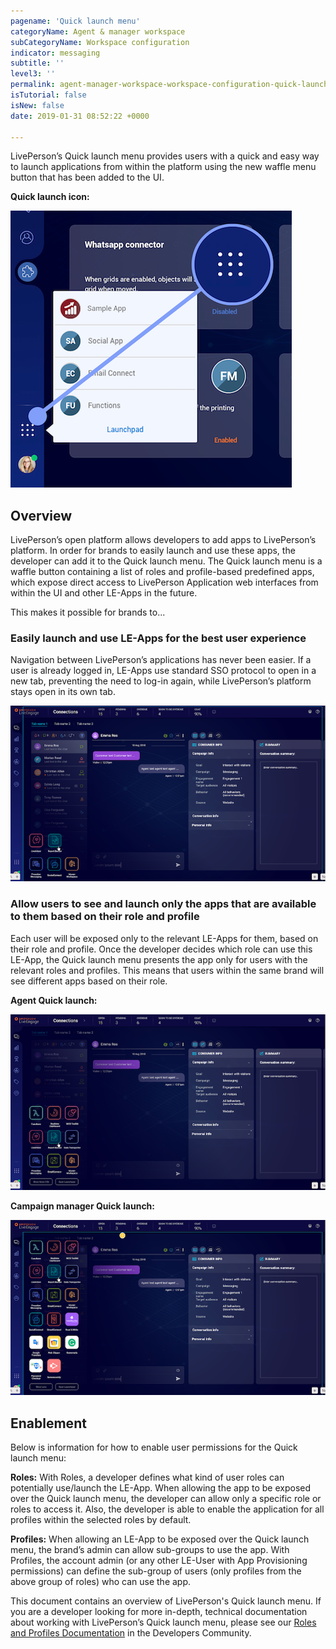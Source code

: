 ```yaml
---
pagename: 'Quick launch menu'
categoryName: Agent & manager workspace
subCategoryName: Workspace configuration
indicator: messaging
subtitle: ''
level3: ''
permalink: agent-manager-workspace-workspace-configuration-quick-launch-menu.html
isTutorial: false
isNew: false
date: 2019-01-31 08:52:22 +0000

---
```


LivePerson’s Quick launch menu provides users with a quick and easy way to launch applications from within the platform using the new waffle menu button that has been added to the UI.

**Quick launch icon:**

![](img/quick-launch-menu-1.png)

## Overview

LivePerson’s open platform allows developers to add apps to LivePerson’s platform. In order for brands to easily launch and use these apps, the developer can add it to the Quick launch menu. The Quick launch menu is a waffle button containing a list of roles and profile-based predefined apps, which expose direct access to LivePerson Application web interfaces from within the UI and other LE-Apps in the future.

This makes it possible for brands to...

### Easily launch and use LE-Apps for the best user experience

Navigation between LivePerson’s applications has never been easier. If a user is already logged in, LE-Apps use standard SSO protocol to open in a new tab, preventing the need to log-in again, while LivePerson’s platform stays open in its own tab.

![](img/quick-launch-menu-4.png)

### Allow users to see and launch only the apps that are available to them based on their role and profile

Each user will be exposed only to the relevant LE-Apps for them, based on their role and profile. Once the developer decides which role can use this LE-App, the Quick launch menu presents the app only for users with the relevant roles and profiles. This means that users within the same brand will see different apps based on their role.

**Agent Quick launch:**

![](img/quick-launch-menu-2.png)

**Campaign manager Quick launch:**

![](img/quick-launch-menu-3.png)

## Enablement

Below is information for how to enable user permissions for the Quick launch menu:

**Roles:** With Roles, a developer defines what kind of user roles can potentially use/launch the LE-App. When allowing the app to be exposed over the Quick launch menu, the developer can allow only a specific role or roles to access it. Also, the developer is able to enable the application for all profiles within the selected roles by default.

**Profiles:** When allowing an LE-App to be exposed over the Quick launch menu, the brand’s admin can allow sub-groups to use the app. With Profiles, the account admin (or any other LE-User with App Provisioning permissions) can define the sub-group of users (only profiles from the above group of roles) who can use the app.

This document contains an overview of LivePerson's Quick launch menu. If you are a developer looking for more in-depth, technical documentation about working with LivePerson’s Quick launch menu, please see our [Roles and Profiles Documentation](https://developers.liveperson.com/liveengage-applications-what-is-a-liveengage-application.html#quicklaunch-menu) in the Developers Community.
